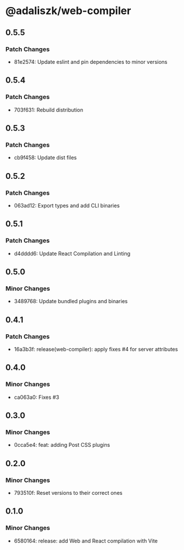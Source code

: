 # @adaliszk/web-compiler

## 0.5.5

### Patch Changes

- 81e2574: Update eslint and pin dependencies to minor versions

## 0.5.4

### Patch Changes

- 703f631: Rebuild distribution

## 0.5.3

### Patch Changes

- cb9f458: Update dist files

## 0.5.2

### Patch Changes

- 063ad12: Export types and add CLI binaries

## 0.5.1

### Patch Changes

- d4dddd6: Update React Compilation and Linting

## 0.5.0

### Minor Changes

- 3489768: Update bundled plugins and binaries

## 0.4.1

### Patch Changes

- 16a3b3f: release(web-compiler): apply fixes #4 for server attributes

## 0.4.0

### Minor Changes

- ca063a0: Fixes #3

## 0.3.0

### Minor Changes

- 0cca5e4: feat: adding Post CSS plugins

## 0.2.0

### Minor Changes

- 793510f: Reset versions to their correct ones

## 0.1.0

### Minor Changes

- 6580164: release: add Web and React compilation with Vite
